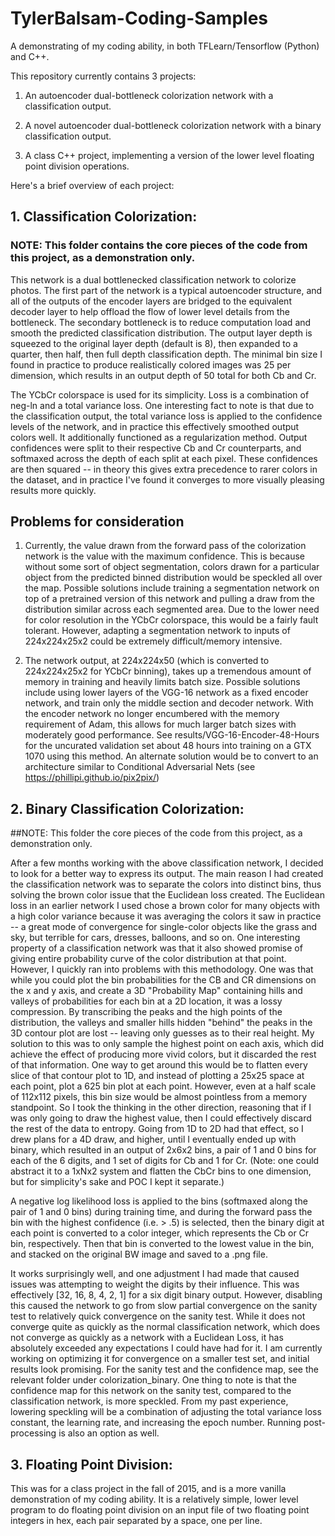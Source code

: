 # TylerBalsam-Coding-Samples

A demonstrating of my coding ability, in both TFLearn/Tensorflow (Python) and C++.

This repository currently contains 3 projects:

1. An autoencoder dual-bottleneck colorization network with a classification output.

2. A novel autoencoder dual-bottleneck colorization network with a binary classification output.

3. A class C++ project, implementing a version of the lower level floating point division operations.

Here's a brief overview of each project:

## 1. Classification Colorization:

   ### NOTE: This folder contains the core pieces of the code from this project, as a demonstration only.

   This network is a dual bottlenecked classification network to colorize photos. The first part of the network is a typical autoencoder structure, and all of the outputs of the encoder layers are bridged to the equivalent decoder layer to help offload the flow of lower level details from the bottleneck. The secondary bottleneck is to reduce computation load and smooth the predicted classification distribution. The output layer depth is squeezed to the original layer depth (default is 8), then expanded to a quarter, then half, then full depth classification depth. The minimal bin size I found in practice to produce realistically colored images was 25 per dimension, which results in an output depth of 50 total for both Cb and Cr.

   The YCbCr colorspace is used for its simplicity. Loss is a combination of neg-ln and a total variance loss. One interesting fact to note is that due to the classification output, the total variance loss is applied to the confidence levels of the network, and in practice this effectively smoothed output colors well. It additionally functioned as a regularization method. Output confidences were split to their respective Cb and Cr counterparts, and softmaxed across the depth of each split at each pixel. These confidences are then squared -- in theory this gives extra precedence to rarer colors in the dataset, and in practice I've found it converges to more visually pleasing results more quickly.


   ## Problems for consideration
   
   1. Currently, the value drawn from the forward pass of the colorization network is the value with the maximum confidence. This is because without some sort of object segmentation, colors drawn for a particular object from the predicted binned distribution would be speckled all over the map. Possible solutions include training a segmentation network on top of a pretrained version of this network and pulling a draw from the distribution similar across each segmented area. Due to the lower need for color resolution in the YCbCr colorspace, this would be a fairly fault tolerant. However, adapting a segmentation network to inputs of 224x224x25x2 could be extremely difficult/memory intensive.

   2. The network output, at 224x224x50 (which is converted to 224x224x25x2 for YCbCr binning), takes up a tremendous amount of memory in training and heavily limits batch size. Possible solutions include using lower layers of the VGG-16 network as a fixed encoder network, and train only the middle section and decoder network. With the encoder network no longer encumbered with the memory requirement of Adam, this allows for much larger batch sizes with moderately good performance. See results/VGG-16-Encoder-48-Hours for the uncurated validation set about 48 hours into training on a GTX 1070 using this method. An alternate solution would be to convert to an architecture similar to Conditional Adversarial Nets (see https://phillipi.github.io/pix2pix/)

	

## 2. Binary Classification Colorization:

   ##NOTE: This folder the core pieces of the code from this project, as a demonstration only. 

   After a few months working with the above classification network, I decided to look for a better way to express its output. The main reason I had created the classification network was to separate the colors into distinct bins, thus solving the brown color issue that the Euclidean loss created. The Euclidean loss in an earlier network I used chose a brown color for many objects with a high color variance because it was averaging the colors it saw in practice -- a great mode of convergence for single-color objects like the grass and sky, but terrible for cars, dresses, balloons, and so on. One interesting property of a classification network was that it also showed promise of giving entire probability curve of the color distribution at that point. However, I quickly ran into problems with this methodology. One was that while you could plot the bin probabilities for the CB and CR dimensions on the x and y axis, and create a 3D "Probability Map" containing hills and valleys of probabilities for each bin at a 2D location, it was a lossy compression. By transcribing the peaks and the high points of the distribution, the valleys and smaller hills hidden "behind" the peaks in the 3D contour plot are lost -- leaving only guesses as to their real height. My solution to this was to only sample the highest point on each axis, which did achieve the effect of producing more vivid colors, but it discarded the rest of that information. One way to get around this would be to flatten every slice of that contour plot to 1D, and instead of plotting a 25x25 space at each point, plot a 625 bin plot at each point. However, even at a half scale of 112x112 pixels, this bin size would be almost pointless from a memory standpoint. So I took the thinking in the other direction, reasoning that if I was only going to draw the highest value, then I could effectively discard the rest of the data to entropy. Going from 1D to 2D had that effect, so I drew plans for a 4D draw, and higher, until I eventually ended up with binary, which resulted in an output of 2x6x2 bins, a pair of 1 and 0 bins for each of the 6 digits, and 1 set of digits for Cb and 1 for Cr. (Note: one could abstract it to a 1xNx2 system and flatten the CbCr bins to one dimension, but for simplicity's sake and POC I kept it separate.)

   A negative log likelihood loss is applied to the bins (softmaxed along the pair of 1 and 0 bins) during training time, and during the forward pass the bin with the highest confidence (i.e. > .5) is selected, then the binary digit at each point is converted to a color integer, which represents the Cb or Cr bin, respectively. Then that bin is converted to the lowest value in the bin, and stacked on the original BW image and saved to a .png file.

   It works surprisingly well, and one adjustment I had made that caused issues was attempting to weight the digits by their influence. This was effectively [32, 16, 8, 4, 2, 1] for a six digit binary output. However, disabling this caused the network to go from slow partial convergence on the sanity test to relatively quick convergence on the sanity test. While it does not converge quite as quickly as the normal classification network, which does not converge as quickly as a network with a Euclidean Loss, it has absolutely exceeded any expectations I could have had for it. I am currently working on optimizing it for convergence on a smaller test set, and initial results look promising. For the sanity test and the confidence map, see the relevant folder under colorization_binary. One thing to note is that the confidence map for this network on the sanity test, compared to the classification network, is more speckled. From my past experience, lowering speckling will be a combination of adjusting the total variance loss constant, the learning rate, and increasing the epoch number. Running post-processing is also an option as well.


## 3. Floating Point Division:

   This was for a class project in the fall of 2015, and is a more vanilla demonstration of my coding ability. It is a relatively simple, lower level program to do floating point division on an input file of two floating point integers in hex, each pair separated by a space, one per line.
